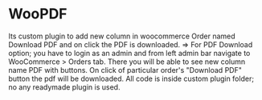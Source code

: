 # WooPDF
Its custom plugin to add new column in woocommerce Order named Download PDF and on click the PDF is downloaded.
=> For PDF Download option; you have to login as an admin and from left admin bar navigate to WooCommerce > Orders tab.
There you will be able to see new column name PDF with buttons.
On click of particular order's "Download PDF" button the pdf will be downloaded.
All code is inside custom plugin folder; no any readymade plugin is used.
